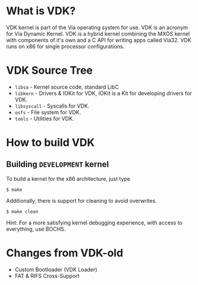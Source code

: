 What is VDK?
===========

VDK kernel is part of the Via operating system for use. VDK is an acronym for Via Dynamic Kernel.
VDK is a hybrid kernel combining the MXOS kernel with components of it's own and a C API for writing apps called Via32.
VDK runs on x86 for single processor configurations.

VDK Source Tree
===============
  * `libsa` - Kernel source code, standard LibC
  * `libkern` - Drivers & IOKit for VDK, IOKit is a Kit for developing drivers for VDK.
  * `libsyscall` - Syscalls for VDK.
  * `osfs` - File system for VDK.
  * `tools` - Utilities for VDK.

How to build VDK
================

Building `DEVELOPMENT` kernel
-----------------------------

To build a kernel for the x86 architecture, just type

    $ make

Additionally, there is support for cleaning to avoid overwrites.

    $ make clean

Hint:
For a more satisfying kernel debugging experience, with access to everything, use BOCHS.

Changes from VDK-old
===============
- Custom Bootloader (VDK Loader)
- FAT & RIFS Cross-Support
